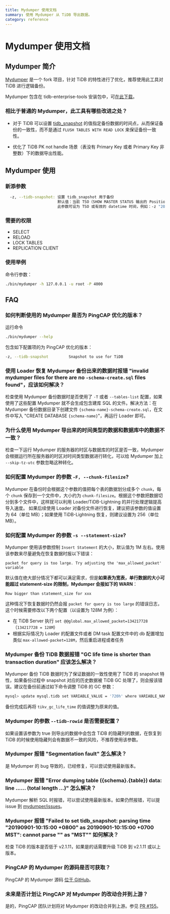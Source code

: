```yaml
---
title: Mydumper 使用文档
summary: 使用 Mydumper 从 TiDB 导出数据。
category: reference
---
```


# Mydumper 使用文档

## Mydumper 简介

[Mydumper](https://github.com/pingcap/mydumper) 是一个 fork 项目，针对 TiDB 的特性进行了优化，推荐使用此工具对 TiDB 进行逻辑备份。

Mydumper 包含在 tidb-enterprise-tools 安装包中，可[在此下载](/dev/reference/tools/download.md)。

### 相比于普通的 Mydumper，此工具有哪些改进之处？

+ 对于 TiDB 可以设置 [tidb_snapshot](/dev/how-to/get-started/read-historical-data.md#操作流程) 的值指定备份数据的时间点，从而保证备份的一致性，而不是通过 `FLUSH TABLES WITH READ LOCK` 来保证备份一致性。

+ 优化了 TiDB PK not handle 场景（表没有 Primary Key 或者 Primary Key 非整数）下的数据导出性能。

## Mydumper 使用

### 新添参数

  ```bash
    -z, --tidb-snapshot: 设置 tidb_snapshot 用于备份
                         默认值：当前 TSO（SHOW MASTER STATUS 输出的 Position)
                         此参数可设为 TSO 或有效的 datetime 时间，例如：-z "2016-10-08 16:45:26"
  ```

### 需要的权限

- SELECT
- RELOAD
- LOCK TABLES
- REPLICATION CLIENT

### 使用举例

命令行参数：

  ```bash
  ./bin/mydumper -h 127.0.0.1 -u root -P 4000
  ```

## FAQ

### 如何判断使用的 Mydumper 是否为 PingCAP 优化的版本？

运行命令

  ```bash
  ./bin/mydumper --help
  ```

包含如下配置项的为 PingCAP 优化的版本：

  ```bash
  -z, --tidb-snapshot         Snapshot to use for TiDB
  ```

### 使用 Loader 恢复 Mydumper 备份出来的数据时报错 "invalid mydumper files for there are no `-schema-create.sql` files found"，应该如何解决？

检查使用 Mydumper 备份数据时是否使用了 `-T` 或者 `--tables-list` 配置，如果使用了这些配置 Mydumper 就不会生成包含建库 SQL 的文件。解决方法：在 Mydumper 备份数据目录下创建文件 `{schema-name}-schema-create.sql`，在文件中写入 "CREATE DATABASE `{schema-name}`"，再运行 Loader 即可。

### 为什么使用 Mydumper 导出来的时间类型的数据和数据库中的数据不一致？

检查一下运行 Mydumper 的服务器的时区与数据库的时区是否一致，Mydumper 会根据运行所在服务器的时区对时间类型数据进行转化，可以给 Mydumper 加上 `--skip-tz-utc` 参数忽略这种转化。

### 如何配置 Mydumper 的参数 `-F, --chunk-filesize`?

Mydumper 在备份时会根据这个参数的值把每个表的数据划分成多个 `chunk`，每个 `chunk` 保存到一个文件中，大小约为 `chunk-filesize`。根据这个参数把数据切分到多个文件中，这样就可以利用 Loader/TiDB-Lightning 的并行处理逻辑提高导入速度。 如果后续使用 Loader 对备份文件进行恢复，建议把该参数的值设置为 64（单位 MB）；如果使用 TiDB-Lightning 恢复，则建议设置为 256（单位 MB）。

### 如何配置 Mydumper 的参数 `-s --statement-size`?

Mydumper 使用该参数控制 `Insert Statement` 的大小，默认值为 1M 左右。使用该参数来尽量避免在恢复数据时报以下错误：

  ```log
  packet for query is too large. Try adjusting the 'max_allowed_packet' variable
  ```

默认值在绝大部分情况下都可以满足需求，但是**如果表为宽表，单行数据的大小可能超过 statement-size 的限制，Mydumper 会报如下的 WARN**：

  ```log
  Row bigger than statement_size for xxx
  ```

这种情况下恢复数据时仍然会报 `packet for query is too large` 的错误日志，这个时候需要修改以下两个配置（以设置为 128M 为例）：

* 在 TiDB Server 执行 `set @@global.max_allowed_packet=134217728`（`134217728 = 128M`）
* 根据实际情况为 Loader 的配置文件或者 DM task 配置文件中的 db 配置增加类似 `max-allowed-packet=128M`，然后重启进程或者任务

### Mydumper 备份 TiDB 数据报错 "GC life time is shorter than transaction duration" 应该怎么解决？

Mydumper 备份 TiDB 数据时为了保证数据的一致性使用了 TiDB 的 snapshot 特性，如果备份过程中 snapshot 对应的历史数据被 TiDB GC 处理了，则会报该错误。建议在备份前通过如下命令调整 TiDB 的 GC 参数：

  ```bash
  mysql> update mysql.tidb set VARIABLE_VALUE = '720h' where VARIABLE_NAME = 'tikv_gc_life_time';
  ```

备份完成后再将 `tikv_gc_life_time` 的值调整为原来的值。

### Mydumper 的参数 `--tidb-rowid` 是否需要配置？

如果设置该参数为 true 则导出的数据中会包含 TiDB 的隐藏列的数据，在恢复到 TiDB 的时候使用隐藏列会有数据不一致的风险，不推荐使用该参数。

### Mydumper 报错 "Segmentation fault" 怎么解决？

是 Mydumper 的 bug 导致的，已经修复，可以尝试使用最新版本。

### Mydumper 报错 "Error dumping table ({schema}.{table}) data: line ...... (total length ...)" 怎么解决？

Mydumper 解析 SQL 时报错，可以尝试使用最新版本。如果仍然报错，可以提 issue 到 [mydumper/issues](https://github.com/pingcap/mydumper/issues)。

### Mydumper 报错 "Failed to set tidb_snapshot: parsing time \"20190901-10:15:00 +0800\" as 20190901-10:15:00 +0700 MST\": cannot parse \"\" as \"MST\"" 如何解决？

检查 TiDB 的版本是否低于 v2.1.11，如果是的话需要升级 TiDB 到 v2.1.11 或以上版本。

### PingCAP 的 Mydumper 的源码是否可获取？

PingCAP 的 Mydumper 源码 [位于 GitHub](https://github.com/pingcap/mydumper)。

### 未来是否计划让 PingCAP 对 Mydumper 的改动合并到上游？

是的，PingCAP 团队计划将对 Mydumper 的改动合并到上游。参见 [PR #155](https://github.com/maxbube/mydumper/pull/155)。
